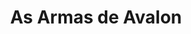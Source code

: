 ---
Numero: 527
title: As Armas de Avalon
Autor: Roger Zelazny
Co-autor: 
Ano-de-Publicacao: 2001
Titulo-original: The Guns of Avalon
Tradutor: Alexandra Santos Tavares
Co-tradutor: 
Ano-de-edicao: 1972
alias: Roger-Zelazny
Autor2-alias: 
Tradutor1-alias: Alexandra-Santos-Tavares
Tradutor2-alias: 
Titulo-link: 527-As-Armas-de-Avalon
Capa: António Pedro
pags: 240
Capa-link: Antonio-Pedro
---